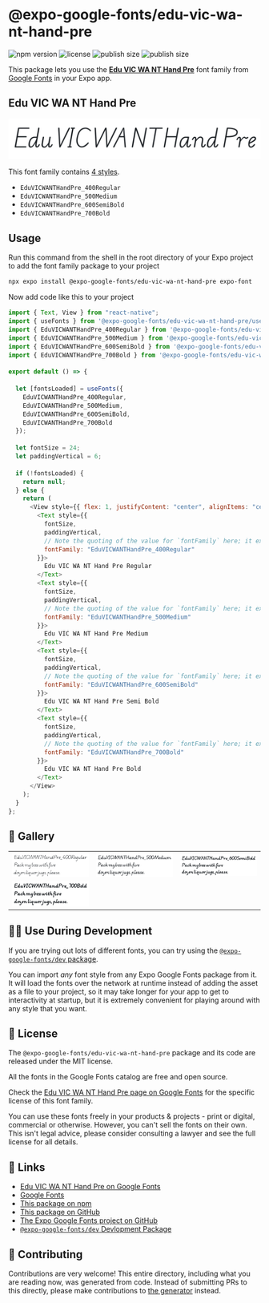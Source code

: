 # @expo-google-fonts/edu-vic-wa-nt-hand-pre

![npm version](https://flat.badgen.net/npm/v/@expo-google-fonts/edu-vic-wa-nt-hand-pre)
![license](https://flat.badgen.net/github/license/expo/google-fonts)
![publish size](https://flat.badgen.net/packagephobia/install/@expo-google-fonts/edu-vic-wa-nt-hand-pre)
![publish size](https://flat.badgen.net/packagephobia/publish/@expo-google-fonts/edu-vic-wa-nt-hand-pre)

This package lets you use the [**Edu VIC WA NT Hand Pre**](https://fonts.google.com/specimen/Edu+VIC+WA+NT+Hand+Pre) font family from [Google Fonts](https://fonts.google.com/) in your Expo app.

## Edu VIC WA NT Hand Pre

![Edu VIC WA NT Hand Pre](./font-family.png)

This font family contains [4 styles](#-gallery).

- `EduVICWANTHandPre_400Regular`
- `EduVICWANTHandPre_500Medium`
- `EduVICWANTHandPre_600SemiBold`
- `EduVICWANTHandPre_700Bold`

## Usage

Run this command from the shell in the root directory of your Expo project to add the font family package to your project

```sh
npx expo install @expo-google-fonts/edu-vic-wa-nt-hand-pre expo-font
```

Now add code like this to your project

```js
import { Text, View } from "react-native";
import { useFonts } from '@expo-google-fonts/edu-vic-wa-nt-hand-pre/useFonts';
import { EduVICWANTHandPre_400Regular } from '@expo-google-fonts/edu-vic-wa-nt-hand-pre/400Regular';
import { EduVICWANTHandPre_500Medium } from '@expo-google-fonts/edu-vic-wa-nt-hand-pre/500Medium';
import { EduVICWANTHandPre_600SemiBold } from '@expo-google-fonts/edu-vic-wa-nt-hand-pre/600SemiBold';
import { EduVICWANTHandPre_700Bold } from '@expo-google-fonts/edu-vic-wa-nt-hand-pre/700Bold';

export default () => {

  let [fontsLoaded] = useFonts({
    EduVICWANTHandPre_400Regular, 
    EduVICWANTHandPre_500Medium, 
    EduVICWANTHandPre_600SemiBold, 
    EduVICWANTHandPre_700Bold
  });

  let fontSize = 24;
  let paddingVertical = 6;

  if (!fontsLoaded) {
    return null;
  } else {
    return (
      <View style={{ flex: 1, justifyContent: "center", alignItems: "center" }}>
        <Text style={{
          fontSize,
          paddingVertical,
          // Note the quoting of the value for `fontFamily` here; it expects a string!
          fontFamily: "EduVICWANTHandPre_400Regular"
        }}>
          Edu VIC WA NT Hand Pre Regular
        </Text>
        <Text style={{
          fontSize,
          paddingVertical,
          // Note the quoting of the value for `fontFamily` here; it expects a string!
          fontFamily: "EduVICWANTHandPre_500Medium"
        }}>
          Edu VIC WA NT Hand Pre Medium
        </Text>
        <Text style={{
          fontSize,
          paddingVertical,
          // Note the quoting of the value for `fontFamily` here; it expects a string!
          fontFamily: "EduVICWANTHandPre_600SemiBold"
        }}>
          Edu VIC WA NT Hand Pre Semi Bold
        </Text>
        <Text style={{
          fontSize,
          paddingVertical,
          // Note the quoting of the value for `fontFamily` here; it expects a string!
          fontFamily: "EduVICWANTHandPre_700Bold"
        }}>
          Edu VIC WA NT Hand Pre Bold
        </Text>
      </View>
    );
  }
};
```

## 🔡 Gallery


||||
|-|-|-|
|![EduVICWANTHandPre_400Regular](./400Regular/EduVICWANTHandPre_400Regular.ttf.png)|![EduVICWANTHandPre_500Medium](./500Medium/EduVICWANTHandPre_500Medium.ttf.png)|![EduVICWANTHandPre_600SemiBold](./600SemiBold/EduVICWANTHandPre_600SemiBold.ttf.png)||
|![EduVICWANTHandPre_700Bold](./700Bold/EduVICWANTHandPre_700Bold.ttf.png)||||


## 👩‍💻 Use During Development

If you are trying out lots of different fonts, you can try using the [`@expo-google-fonts/dev` package](https://github.com/expo/google-fonts/tree/master/font-packages/dev#readme).

You can import _any_ font style from any Expo Google Fonts package from it. It will load the fonts over the network at runtime instead of adding the asset as a file to your project, so it may take longer for your app to get to interactivity at startup, but it is extremely convenient for playing around with any style that you want.


## 📖 License

The `@expo-google-fonts/edu-vic-wa-nt-hand-pre` package and its code are released under the MIT license.

All the fonts in the Google Fonts catalog are free and open source.

Check the [Edu VIC WA NT Hand Pre page on Google Fonts](https://fonts.google.com/specimen/Edu+VIC+WA+NT+Hand+Pre) for the specific license of this font family.

You can use these fonts freely in your products & projects - print or digital, commercial or otherwise. However, you can't sell the fonts on their own. This isn't legal advice, please consider consulting a lawyer and see the full license for all details.

## 🔗 Links

- [Edu VIC WA NT Hand Pre on Google Fonts](https://fonts.google.com/specimen/Edu+VIC+WA+NT+Hand+Pre)
- [Google Fonts](https://fonts.google.com/)
- [This package on npm](https://www.npmjs.com/package/@expo-google-fonts/edu-vic-wa-nt-hand-pre)
- [This package on GitHub](https://github.com/expo/google-fonts/tree/master/font-packages/edu-vic-wa-nt-hand-pre)
- [The Expo Google Fonts project on GitHub](https://github.com/expo/google-fonts)
- [`@expo-google-fonts/dev` Devlopment Package](https://github.com/expo/google-fonts/tree/master/font-packages/dev)

## 🤝 Contributing

Contributions are very welcome! This entire directory, including what you are reading now, was generated from code. Instead of submitting PRs to this directly, please make contributions to [the generator](https://github.com/expo/google-fonts/tree/master/packages/generator) instead.
